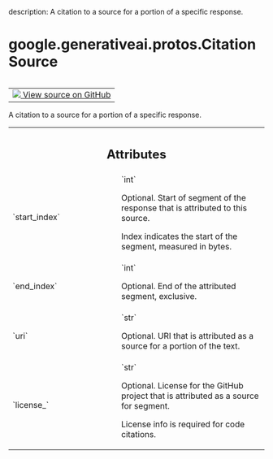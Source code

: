 description: A citation to a source for a portion of a specific response.

<div itemscope itemtype="http://developers.google.com/ReferenceObject">
<meta itemprop="name" content="google.generativeai.protos.CitationSource" />
<meta itemprop="path" content="Stable" />
</div>

# google.generativeai.protos.CitationSource

<!-- Insert buttons and diff -->

<table class="tfo-notebook-buttons tfo-api nocontent" align="left">
<td>
  <a target="_blank" href="https://github.com/googleapis/google-cloud-python/tree/main/packages/google-ai-generativelanguage/google/ai/generativelanguage_v1beta/types/citation.py#L46-L98">
    <img src="https://www.tensorflow.org/images/GitHub-Mark-32px.png" />
    View source on GitHub
  </a>
</td>
</table>



A citation to a source for a portion of a specific response.

<!-- Placeholder for "Used in" -->




<!-- Tabular view -->
 <table class="responsive fixed orange">
<colgroup><col width="214px"><col></colgroup>
<tr><th colspan="2"><h2 class="add-link">Attributes</h2></th></tr>

<tr>
<td>
`start_index`<a id="start_index"></a>
</td>
<td>
`int`

Optional. Start of segment of the response
that is attributed to this source.

Index indicates the start of the segment,
measured in bytes.

</td>
</tr><tr>
<td>
`end_index`<a id="end_index"></a>
</td>
<td>
`int`

Optional. End of the attributed segment,
exclusive.

</td>
</tr><tr>
<td>
`uri`<a id="uri"></a>
</td>
<td>
`str`

Optional. URI that is attributed as a source
for a portion of the text.

</td>
</tr><tr>
<td>
`license_`<a id="license_"></a>
</td>
<td>
`str`

Optional. License for the GitHub project that
is attributed as a source for segment.

License info is required for code citations.

</td>
</tr>
</table>



